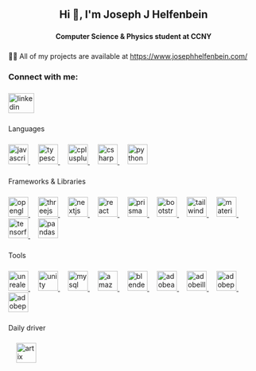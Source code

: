 <h2 align="center">Hi 👋, I'm Joseph J Helfenbein</h2>

###

<h4 align="center">Computer Science & Physics student at CCNY</h4>

###

<p align="left">👨‍💻 All of my projects are available at <a href="https://www.josephhelfenbein.com/" target="_blank">https://www.josephhelfenbein.com/</a></p>

###

<h3 align="left">Connect with me:</h3>

###

<div align="left">
  <a href="https://www.linkedin.com/in/joseph-j-helfenbein/" target="_blank">
    <img src="https://raw.githubusercontent.com/maurodesouza/profile-readme-generator/master/src/assets/icons/social/linkedin/default.svg" width="52" height="40" alt="linkedin logo"  />
  </a>
</div>

###

<p align="left">Languages</p>

###
<div align="left">
  <a href="https://www.oracle.com/developer/javascript/" target="_blank" >
    <img href="https://www.oracle.com/developer/javascript/" src="https://cdn.jsdelivr.net/gh/devicons/devicon/icons/javascript/javascript-original.svg" height="40" alt="javascript logo"  />
  </a>
  <img width="12" />
  <a href="https://www.typescriptlang.org/" target="_blank">
    <img src="https://cdn.jsdelivr.net/gh/devicons/devicon/icons/typescript/typescript-original.svg" height="40" alt="typescript logo"  />  
  </a>
  <img width="12" />
  <a href="https://isocpp.org/" target="_blank">
    <img src="https://cdn.jsdelivr.net/gh/devicons/devicon/icons/cplusplus/cplusplus-original.svg" height="40" alt="cplusplus logo"  />
  </a>
  <img width="12" />
  <a href="https://dotnet.microsoft.com/en-us/languages/csharp" target="_blank">
    <img src="https://cdn.jsdelivr.net/gh/devicons/devicon/icons/csharp/csharp-original.svg" height="40" alt="csharp logo"  />
  </a>
  <img width="12" />
  <a href="https://www.python.org/" target="_blank">
    <img src="https://cdn.jsdelivr.net/gh/devicons/devicon/icons/python/python-original.svg" height="40" alt="python logo"  />
  </a>
</div>

###

<p align="left">Frameworks & Libraries</p>

###

<div align="left">
  <a href="https://www.opengl.org/" target="_blank">
    <img src="https://img.shields.io/badge/OpenGL-5586A4?logo=opengl&logoColor=white&style=for-the-badge" height="40" alt="opengl logo"  />
  </a>
  <img width="12" />
  <a href="https://threejs.org/" target="_blank">
    <img src="https://img.shields.io/badge/Three.js-000000?logo=threedotjs&logoColor=white&style=for-the-badge" height="40" alt="threejs logo"  />
  </a>
  <img width="12" />
  <a href="https://nextjs.org/" target="_blank">
    <img src="https://img.shields.io/badge/Next.js-000000?logo=nextdotjs&logoColor=white&style=for-the-badge" height="40" alt="nextjs logo"  />
  </a>
  <img width="12" />
  <a href="https://react.dev/" target="_blank">
    <img src="https://img.shields.io/badge/React-20232A?style=for-the-badge&logo=react&logoColor=61DAFB" height="40" alt="react logo"  />
  </a>
  <img width="12" />
  <a href="https://www.prisma.io/" target="_blank">
    <img src="https://img.shields.io/badge/Prisma-2D3748?logo=prisma&logoColor=white&style=for-the-badge" height="40" alt="prisma logo"  />
  </a>
  <img width="12" />
  <a href="https://getbootstrap.com/" target="_blank">
    <img src="https://img.shields.io/badge/Bootstrap-7952B3?logo=bootstrap&logoColor=white&style=for-the-badge" height="40" alt="bootstrap logo"  />
  </a>
  <img width="12" />
  <a href="https://tailwindcss.com/" target="_blank">
    <img src="https://img.shields.io/badge/Tailwind CSS-06B6D4?logo=tailwindcss&logoColor=white&style=for-the-badge" height="40" alt="tailwindcss logo"  />
  </a>
  <img width="12" />
  <a href="https://mui.com/" target="_blank">
    <img src="https://img.shields.io/badge/MUI-007FFF?logo=mui&logoColor=white&style=for-the-badge" height="40" alt="materialui logo"  />
  </a>
  <img width="12" />
  <a href="https://www.tensorflow.org/" target="_blank">
    <img src="https://img.shields.io/badge/TensorFlow-FF6F00?logo=tensorflow&logoColor=white&style=for-the-badge" height="40" alt="tensorflow logo"  />
  </a>
  <img width="12" />
  <a href="https://pandas.pydata.org/" target="_blank">
    <img src="https://img.shields.io/badge/pandas-150458?logo=pandas&logoColor=white&style=for-the-badge" height="40" alt="pandas logo"  />
  </a>
</div>

###

<p align="left">Tools</p>

###

<div align="left">
<a href="https://www.unrealengine.com/en-US" target="_blank">
  <img src="https://skillicons.dev/icons?i=unreal" height="40" alt="unrealengine logo"  />
</a>
  <img width="12" />
<a href="https://unity.com/" target="_blank">
  <img src="https://skillicons.dev/icons?i=unity" height="40" alt="unity logo"  />
</a>
  <img width="12" />
<a href="https://www.mysql.com/" target="_blank">
  <img src="https://cdn.simpleicons.org/mysql/4479A1" height="40" alt="mysql logo"  />
</a>
  <img width="12" />
<a href="https://aws.amazon.com/" target="_blank">
  <img src="https://skillicons.dev/icons?i=aws" height="40" alt="amazonwebservices logo"  />
</a>
  <img width="12" />
<a href="https://www.blender.org/" target="_blank">
  <img src="https://skillicons.dev/icons?i=blender" height="40" alt="blender logo"  />
</a>
  <img width="12" />
<a href="https://www.adobe.com/products/aftereffects.html" target="_blank">
  <img src="https://skillicons.dev/icons?i=ae" height="40" alt="adobeaftereffects logo"  />
</a>
  <img width="12" />
<a href="https://www.adobe.com/products/illustrator.html" target="_blank">
  <img src="https://skillicons.dev/icons?i=ai" height="40" alt="adobeillustrator logo"  />
</a>
  <img width="12" />
<a href="https://www.adobe.com/products/photoshop.html" target="_blank">
  <img src="https://skillicons.dev/icons?i=ps" height="40" alt="adobephotoshop logo"  />
</a>
  <img width="12" />
<a href="https://www.adobe.com/products/premiere.html" target="_blank">
  <img src="https://skillicons.dev/icons?i=pr" height="40" alt="adobepremierepro logo"  />
</a>
</div>

###

<p align="left">Daily driver</p>

###

<div align="left">
 <img width="12" />
<a href="https://artixlinux.org/" target="_blank">
  <img src="https://img.shields.io/badge/Artix%20Linux-10A0CC?logo=artixlinux&logoColor=white&style=for-the-badge" height="40" alt="artix logo"  />
</a>
</div>

###
